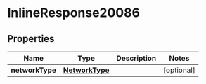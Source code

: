 

# InlineResponse20086

## Properties

Name | Type | Description | Notes
------------ | ------------- | ------------- | -------------
**networkType** | [**NetworkType**](NetworkType.md) |  |  [optional]



